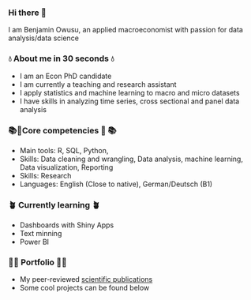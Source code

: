 
### Hi there 👋
I am Benjamin Owusu, an applied macroeconomist with passion for data analysis/data science

### 💧 About me in 30 seconds 💧 
- I am an Econ PhD candidate
- I am currently a teaching and research assistant 
- I apply statistics and machine learning to macro and micro datasets
- I have skills in analyzing time series, cross sectional and  panel data analysis

###  📚🧠Core competencies  🧠 📚
 - Main tools: R, SQL, Python,
 - Skills: Data cleaning and wrangling, Data analysis, machine learning, Data visualization, Reporting
 - Skills: Research
 - Languages: English (Close to native), German/Deutsch (B1)

###  🪴 Currently learning 🪴 
 - Dashboards with Shiny Apps
 - Text minning
 - Power BI



###  🎇🎁 Portfolio 🎁🎇 
- My peer-reviewed [scientific publications](https://scholar.google.com/citations?user=OjG3HFQAAAAJ&hl=en)
- Some cool projects can be found below

<!-- 



**Benjamin-Owusu/Benjamin-Owusu** is a ✨ _special_ ✨ repository because its `README.md` (this file) appears on your GitHub profile.

Here are some ideas to get you started:

- 🔭 I’m currently working on ...
- 🌱 I’m currently learning ...
- 👯 I’m looking to collaborate on ...
- 🤔 I’m looking for help with ...
- 💬 Ask me about ...
- 📫 How to reach me: ...
- 😄 Pronouns: ...
- ⚡ Fun fact: ...
-->
